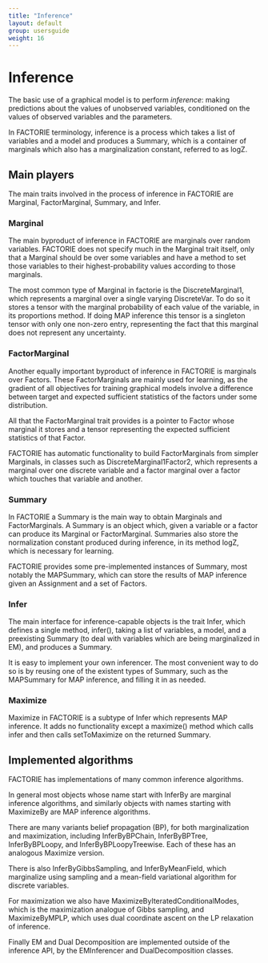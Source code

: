 ```yaml
---
title: "Inference"
layout: default
group: usersguide
weight: 16
---
```



# Inference

The basic use of a graphical model is to perform _inference_: making
predictions about the values of unobserved variables, conditioned on
the values of observed variables and the parameters.

In FACTORIE terminology, inference is a process which takes a list of
variables and a model and produces a Summary, which is a container of
marginals which also has a marginalization constant, referred to as logZ.

## Main players

The main traits involved in the process of inference in FACTORIE are
Marginal, FactorMarginal, Summary, and Infer.

### Marginal

The main byproduct of inference in FACTORIE are marginals over random
variables. FACTORIE does not specify much in the Marginal trait itself,
only that a Marginal should be over some variables and have a method to
set those variables to their highest-probability values according to those
marginals.

The most common type of Marginal in factorie is the DiscreteMarginal1,
which represents a marginal over a single varying DiscreteVar. To do so it
stores a tensor with the marginal probability of each value of the
variable, in its proportions method. If doing MAP inference this tensor
is a singleton tensor with only one non-zero entry, representing the fact
that this marginal does not represent any uncertainty.

### FactorMarginal

Another equally important byproduct of inference in FACTORIE is marginals
over Factors. These FactorMarginals are mainly used for learning, as the
gradient of all objectives for training graphical models involve a
difference between target and expected sufficient statistics of the factors
under some distribution.

All that the FactorMarginal trait provides is a pointer to Factor whose
marginal it stores and a tensor representing the expected sufficient
statistics of that Factor.

FACTORIE has automatic functionality to build FactorMarginals from simpler
Marginals, in classes such as DiscreteMarginal1Factor2, which represents
a marginal over one discrete variable and a factor marginal over a factor
which touches that variable and another.

### Summary

In FACTORIE a Summary is the main way to obtain Marginals and
FactorMarginals. A Summary is an object which, given a variable or a factor
can produce its Marginal or FactorMarginal. Summaries also store the
normalization constant produced during inference, in its method logZ,
which is necessary for learning.

FACTORIE provides some pre-implemented instances of Summary, most
notably the MAPSummary, which can store the results of MAP inference given
an Assignment and a set of Factors.

### Infer

The main interface for inference-capable objects is the trait Infer,
which defines a single method, infer(), taking a list of variables, a
model, and a preexisting Summary (to deal with variables which are being
marginalized in EM), and produces a Summary.

It is easy to implement your own inferencer. The most convenient way
to do so is by reusing one of the existent types of Summary, such as the
MAPSummary for MAP inference, and filling it in as needed.

### Maximize

Maximize in FACTORIE is a subtype of Infer which represents MAP inference.
It adds no functionality except a maximize() method which calls infer and
then calls setToMaximize on the returned Summary.

## Implemented algorithms

FACTORIE has implementations of many common inference algorithms.

In general most objects whose name start with InferBy are marginal
inference algorithms, and similarly objects with names starting with
MaximizeBy are MAP inference algorithms.

There are many variants belief propagation (BP), for both marginalization and
maximization, including InferByBPChain, InferByBPTree, InferByBPLoopy, and
InferByBPLoopyTreewise. Each of these has an analogous Maximize version.

There is also InferByGibbsSampling, and InferByMeanField, which marginalize
using sampling and a mean-field variational algorithm for discrete variables.

For maximization we also have MaximizeByIteratedConditionalModes, which is
the maximization analogue of Gibbs sampling, and MaximizeByMPLP, which
uses dual coordinate ascent on the LP relaxation of inference.

Finally EM and Dual Decomposition are implemented outside of the inference
API, by the EMInferencer and DualDecomposition classes.

